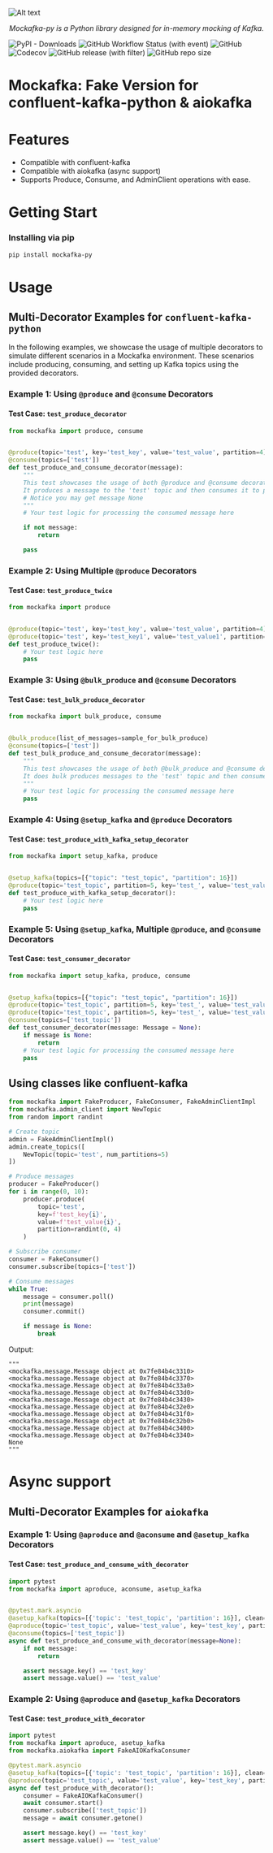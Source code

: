 ![Alt text](banner.png)
<p align="center">
    <em>Mockafka-py is a Python library designed for in-memory mocking of Kafka.</em>
</p>

![PyPI - Downloads](https://img.shields.io/pypi/dm/mockafka-py)
![GitHub Workflow Status (with event)](https://img.shields.io/github/actions/workflow/status/alm0ra/mockafka-py/python-app.yml)
![GitHub](https://img.shields.io/github/license/alm0ra/mockafka-py)
![Codecov](https://img.shields.io/codecov/c/github/alm0ra/mockafka-py)
![GitHub release (with filter)](https://img.shields.io/github/v/release/alm0ra/mockafka-py)
![GitHub repo size](https://img.shields.io/github/repo-size/alm0ra/mockafka-py)

# Mockafka: Fake Version for confluent-kafka-python & aiokafka

# Features

- Compatible with confluent-kafka
- Compatible with aiokafka (async support)
- Supports Produce, Consume, and AdminClient operations with ease.


# Getting Start

### Installing via pip

```bash
pip install mockafka-py
```

# Usage

## Multi-Decorator Examples for `confluent-kafka-python`

In the following examples, we showcase the usage of multiple decorators to simulate different scenarios in a Mockafka
environment. These scenarios include producing, consuming, and setting up Kafka topics using the provided decorators.

### Example 1: Using `@produce` and `@consume` Decorators

#### Test Case: `test_produce_decorator`

```python
from mockafka import produce, consume


@produce(topic='test', key='test_key', value='test_value', partition=4)
@consume(topics=['test'])
def test_produce_and_consume_decorator(message):
    """
    This test showcases the usage of both @produce and @consume decorators in a single test case.
    It produces a message to the 'test' topic and then consumes it to perform further logic.
    # Notice you may get message None
    """
    # Your test logic for processing the consumed message here

    if not message:
        return

    pass

```

### Example 2: Using Multiple `@produce` Decorators

#### Test Case: `test_produce_twice`

```python
from mockafka import produce


@produce(topic='test', key='test_key', value='test_value', partition=4)
@produce(topic='test', key='test_key1', value='test_value1', partition=0)
def test_produce_twice():
    # Your test logic here
    pass
```

### Example 3: Using `@bulk_produce` and `@consume` Decorators

#### Test Case: `test_bulk_produce_decorator`

```python
from mockafka import bulk_produce, consume


@bulk_produce(list_of_messages=sample_for_bulk_produce)
@consume(topics=['test'])
def test_bulk_produce_and_consume_decorator(message):
    """
    This test showcases the usage of both @bulk_produce and @consume decorators in a single test case.
    It does bulk produces messages to the 'test' topic and then consumes them to perform further logic.
    """
    # Your test logic for processing the consumed message here
    pass

```

### Example 4: Using `@setup_kafka` and `@produce` Decorators

#### Test Case: `test_produce_with_kafka_setup_decorator`

```python
from mockafka import setup_kafka, produce


@setup_kafka(topics=[{"topic": "test_topic", "partition": 16}])
@produce(topic='test_topic', partition=5, key='test_', value='test_value1')
def test_produce_with_kafka_setup_decorator():
    # Your test logic here
    pass
```

### Example 5: Using `@setup_kafka`, Multiple `@produce`, and `@consume` Decorators

#### Test Case: `test_consumer_decorator`

```python
from mockafka import setup_kafka, produce, consume


@setup_kafka(topics=[{"topic": "test_topic", "partition": 16}])
@produce(topic='test_topic', partition=5, key='test_', value='test_value1')
@produce(topic='test_topic', partition=5, key='test_', value='test_value1')
@consume(topics=['test_topic'])
def test_consumer_decorator(message: Message = None):
    if message is None:
        return
    # Your test logic for processing the consumed message here
    pass
```

## Using classes like confluent-kafka

```python
from mockafka import FakeProducer, FakeConsumer, FakeAdminClientImpl
from mockafka.admin_client import NewTopic
from random import randint

# Create topic
admin = FakeAdminClientImpl()
admin.create_topics([
    NewTopic(topic='test', num_partitions=5)
])

# Produce messages
producer = FakeProducer()
for i in range(0, 10):
    producer.produce(
        topic='test',
        key=f'test_key{i}',
        value=f'test_value{i}',
        partition=randint(0, 4)
    )

# Subscribe consumer
consumer = FakeConsumer()
consumer.subscribe(topics=['test'])

# Consume messages
while True:
    message = consumer.poll()
    print(message)
    consumer.commit()

    if message is None:
        break
```

Output:

```
"""
<mockafka.message.Message object at 0x7fe84b4c3310>
<mockafka.message.Message object at 0x7fe84b4c3370>
<mockafka.message.Message object at 0x7fe84b4c33a0>
<mockafka.message.Message object at 0x7fe84b4c33d0>
<mockafka.message.Message object at 0x7fe84b4c3430>
<mockafka.message.Message object at 0x7fe84b4c32e0>
<mockafka.message.Message object at 0x7fe84b4c31f0>
<mockafka.message.Message object at 0x7fe84b4c32b0>
<mockafka.message.Message object at 0x7fe84b4c3400>
<mockafka.message.Message object at 0x7fe84b4c3340>
None
"""
```
# Async support
## Multi-Decorator Examples for `aiokafka`

### Example 1: Using `@aproduce` and `@aconsume` and `@asetup_kafka` Decorators

#### Test Case: `test_produce_and_consume_with_decorator`

```python
import pytest
from mockafka import aproduce, aconsume, asetup_kafka


@pytest.mark.asyncio
@asetup_kafka(topics=[{'topic': 'test_topic', 'partition': 16}], clean=True)
@aproduce(topic='test_topic', value='test_value', key='test_key', partition=0)
@aconsume(topics=['test_topic'])
async def test_produce_and_consume_with_decorator(message=None):
    if not message:
        return

    assert message.key() == 'test_key'
    assert message.value() == 'test_value'
```

### Example 2: Using `@aproduce` and `@asetup_kafka` Decorators

#### Test Case: `test_produce_with_decorator`

```python
import pytest
from mockafka import aproduce, asetup_kafka
from mockafka.aiokafka import FakeAIOKafkaConsumer

@pytest.mark.asyncio
@asetup_kafka(topics=[{'topic': 'test_topic', 'partition': 16}], clean=True)
@aproduce(topic='test_topic', value='test_value', key='test_key', partition=0)
async def test_produce_with_decorator():
    consumer = FakeAIOKafkaConsumer()
    await consumer.start()
    consumer.subscribe(['test_topic'])
    message = await consumer.getone()

    assert message.key() == 'test_key'
    assert message.value() == 'test_value'
```
